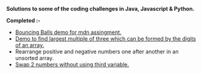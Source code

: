 <html>
<body>
<p><strong>Solutions to some of the coding challenges in Java, Javascript &amp; Python.</strong></p>

<p><strong>Completed :-</strong></p>

<ul>
	<li><a href="https://vaibhavajaygupta.github.io/coding-challenges/BouncingBalls/BouncingBalls.html" target="_blank">Bouncing Balls demo for mdn assingment.</a></li>
	<li><a href='https://vaibhavajaygupta.github.io/coding-challenges/Largestmultipleofthree/Largestmultipleofthree.html' target="_blank">Demo to find largest multiple of three which can be formed by the digits of an array.</a> </li>
	<li>
	Rearrange positive and negative numbers one after another in an unsorted array.
	</li>
	<li><a href="https://vaibhavajaygupta.github.io/coding-challenges/swap%20two%20numbers/index.html" target='_blank'>Swap 2 numbers without using third variable. </a></li>

</ul>
</body>
</html>
